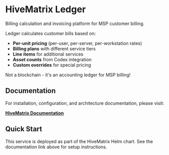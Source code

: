 # HiveMatrix Ledger

Billing calculation and invoicing platform for MSP customer billing.

Ledger calculates customer bills based on:
- **Per-unit pricing** (per-user, per-server, per-workstation rates)
- **Billing plans** with different service tiers
- **Line items** for additional services
- **Asset counts** from Codex integration
- **Custom overrides** for special pricing

Not a blockchain - it's an accounting ledger for MSP billing!

## Documentation

For installation, configuration, and architecture documentation, please visit:

**[HiveMatrix Documentation](https://ruapotato.github.io/hivematrix-docs/ARCHITECTURE/)**

## Quick Start

This service is deployed as part of the HiveMatrix Helm chart. See the documentation link above for setup instructions.
